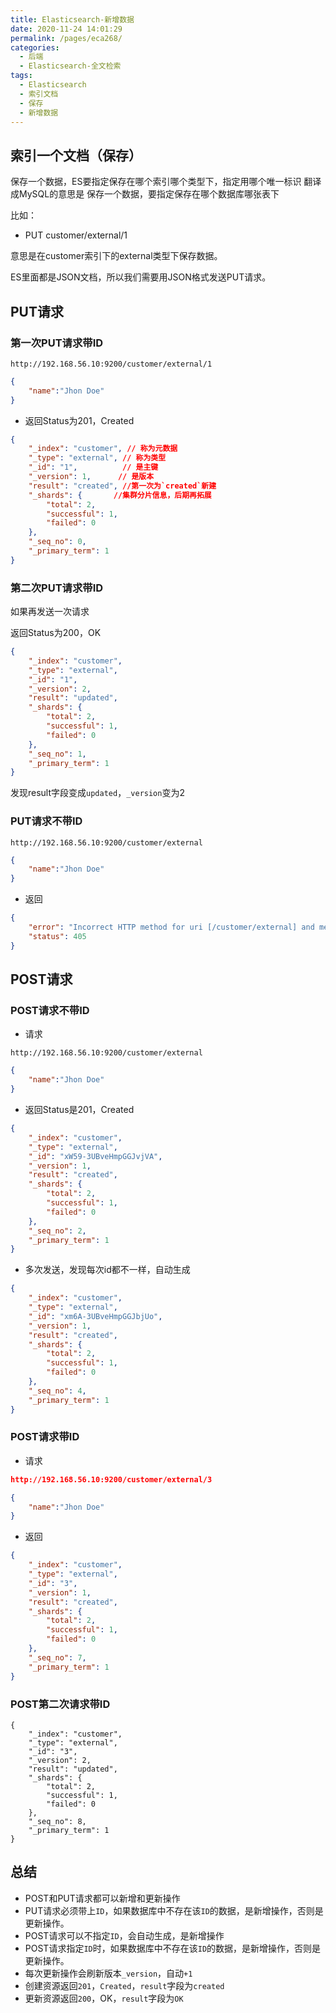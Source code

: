 ```yaml
---
title: Elasticsearch-新增数据
date: 2020-11-24 14:01:29
permalink: /pages/eca268/
categories:
  - 后端
  - Elasticsearch-全文检索
tags:
  - Elasticsearch
  - 索引文档
  - 保存
  - 新增数据
---
```


## 索引一个文档（保存）
保存一个数据，ES要指定保存在哪个索引哪个类型下，指定用哪个唯一标识
翻译成MySQL的意思是
保存一个数据，要指定保存在哪个数据库哪张表下

比如：

- PUT customer/external/1

意思是在customer索引下的external类型下保存数据。



ES里面都是JSON文档，所以我们需要用JSON格式发送PUT请求。



## PUT请求

### 第一次PUT请求带ID

~~~
http://192.168.56.10:9200/customer/external/1
~~~

~~~JSON
{
    "name":"Jhon Doe"
}
~~~

- 返回Status为201，Created

~~~JSON
{
    "_index": "customer", // 称为元数据
    "_type": "external", // 称为类型
    "_id": "1",          // 是主键
    "_version": 1,      // 是版本
    "result": "created", //第一次为`created`新建
    "_shards": {       //集群分片信息，后期再拓展
        "total": 2,
        "successful": 1,
        "failed": 0
    },
    "_seq_no": 0,
    "_primary_term": 1
}
~~~







### 第二次PUT请求带ID

如果再发送一次请求

返回Status为200，OK

~~~json
{
    "_index": "customer",
    "_type": "external",
    "_id": "1",
    "_version": 2,
    "result": "updated",
    "_shards": {
        "total": 2,
        "successful": 1,
        "failed": 0
    },
    "_seq_no": 1,
    "_primary_term": 1
}
~~~

发现result字段变成`updated`，`_version`变为2

### PUT请求不带ID

~~~
http://192.168.56.10:9200/customer/external
~~~

~~~json
{
    "name":"Jhon Doe"
}
~~~

- 返回

~~~json
{
    "error": "Incorrect HTTP method for uri [/customer/external] and method [PUT], allowed: [POST]",
    "status": 405
}
~~~



## POST请求

### POST请求不带ID

- 请求

~~~
http://192.168.56.10:9200/customer/external
~~~

~~~json
{
    "name":"Jhon Doe"
}
~~~

- 返回Status是201，Created

~~~json
{
    "_index": "customer",
    "_type": "external",
    "_id": "xW59-3UBveHmpGGJvjVA",
    "_version": 1,
    "result": "created",
    "_shards": {
        "total": 2,
        "successful": 1,
        "failed": 0
    },
    "_seq_no": 2,
    "_primary_term": 1
}
~~~

- 多次发送，发现每次id都不一样，自动生成

~~~json
{
    "_index": "customer",
    "_type": "external",
    "_id": "xm6A-3UBveHmpGGJbjUo",
    "_version": 1,
    "result": "created",
    "_shards": {
        "total": 2,
        "successful": 1,
        "failed": 0
    },
    "_seq_no": 4,
    "_primary_term": 1
}
~~~

### POST请求带ID

- 请求

~~~JSON
http://192.168.56.10:9200/customer/external/3
~~~

~~~json
{
    "name":"Jhon Doe"
}
~~~

- 返回

~~~JSON
{
    "_index": "customer",
    "_type": "external",
    "_id": "3",
    "_version": 1,
    "result": "created",
    "_shards": {
        "total": 2,
        "successful": 1,
        "failed": 0
    },
    "_seq_no": 7,
    "_primary_term": 1
}
~~~

### POST第二次请求带ID

~~~
{
    "_index": "customer",
    "_type": "external",
    "_id": "3",
    "_version": 2,
    "result": "updated",
    "_shards": {
        "total": 2,
        "successful": 1,
        "failed": 0
    },
    "_seq_no": 8,
    "_primary_term": 1
}
~~~



## 总结

- POST和PUT请求都可以新增和更新操作
- PUT请求必须带上`ID`，如果数据库中不存在该`ID`的数据，是新增操作，否则是更新操作。
- POST请求可以不指定`ID`，会自动生成，是新增操作
- POST请求指定`ID`时，如果数据库中不存在该`ID`的数据，是新增操作，否则是更新操作。
- 每次更新操作会刷新版本`_version`，自动`+1`
- 创建资源返回`201`，`Created`，`result`字段为`created`
- 更新资源返回`200`，OK，`result`字段为`OK`